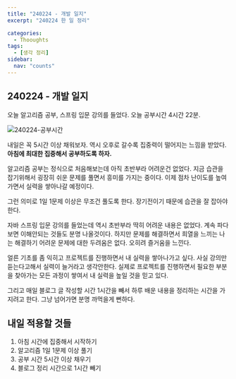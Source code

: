 ```yaml
---
title: "240224 - 개발 일지"
excerpt: "240224 한 일 정리"

categories:
  - Thooughts
tags:
  - [생각 정리]
sidebar:
  nav: "counts"
---
```


## 240224 - 개발 일지

오늘 알고리즘 공부, 스프링 입문 강의를 들었다. 오늘 공부시간 4시간 22분.


![240224-공부시간](https://github.com/dongdong8343/dongdong8343.github.io/assets/93115530/f1439c79-d861-4fa7-8042-f160d8348a23)



내일은 꼭 5시간 이상 채워보자. 역시 오후로 갈수록 집중력이 떨어지는 느낌을 받았다. **아침에 최대한 집중해서 공부하도록 하자.**

알고리즘 공부는 정식으로 처음해보는데 아직 초반부라 어려운건 없었다. 지금 습관을 잡기위해서 굉장히 쉬운 문제를 풀면서 흥미를 가지는 중이다. 이제 점차 난이도를 높여가면서 실력을 쌓아나갈 예정이다.

그런 의미로 1일 1문제 이상은 무조건 풀도록 한다. 장기전이기 때문에 습관을 잘 잡아야한다.

자바 스프링 입문 강의를 들었는데 역시 초반부라 딱히 어려운 내용은 없었다. 계속 파다보면 이해안되는 것들도 분명 나올것이다. 하지만 문제를 해결하면서 희열을 느끼는 나는 해결하기 어려운 문제에 대한 두려움은 없다. 오히려 즐거움을 느낀다.

얼른 기초를 좀 익히고 프로젝트를 진행하면서 내 실력을 쌓아나가고 싶다. 사실 강의만 듣는다고해서 실력이 늘거라고 생각안한다. 실제로 프로젝트를 진행하면서 필요한 부분을 찾아가는 모든 과정이 쌓여서 내 실력을 높일 것을 믿고 있다.

그리고 매일 블로그 글 작성할 시간 1시간을 빼서 하루 배운 내용을 정리하는 시간을 가지려고 한다. 그냥 넘어가면 분명 까먹을게 뻔하다.

## 내일 적용할 것들

1. 아침 시간에 집중해서 시작하기
2. 알고리즘 1일 1문제 이상 풀기
3. 공부 시간 5시간 이상 채우기
4. 블로그 정리 시간으로 1시간 빼기
